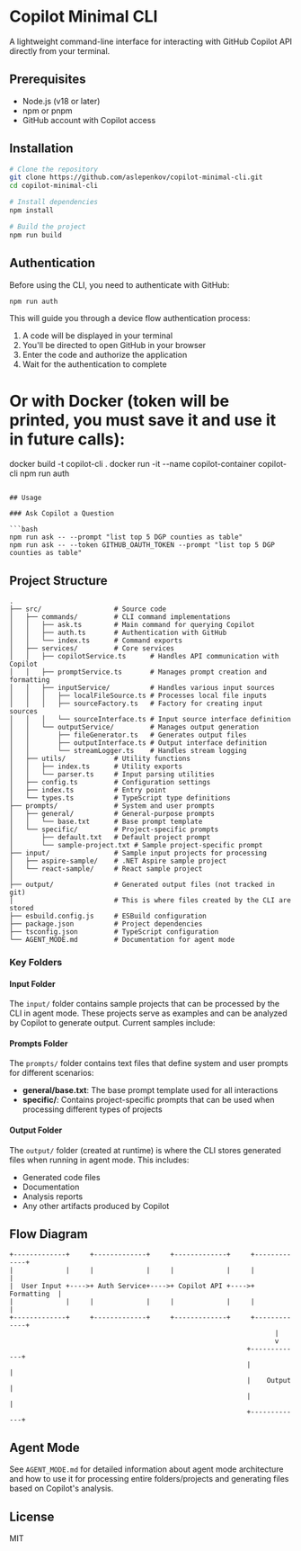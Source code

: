 # Copilot Minimal CLI

A lightweight command-line interface for interacting with GitHub Copilot API directly from your terminal.

## Prerequisites

- Node.js (v18 or later)
- npm or pnpm
- GitHub account with Copilot access

## Installation

```bash
# Clone the repository
git clone https://github.com/aslepenkov/copilot-minimal-cli.git
cd copilot-minimal-cli

# Install dependencies
npm install

# Build the project
npm run build
```

## Authentication

Before using the CLI, you need to authenticate with GitHub:

```bash
npm run auth
```

This will guide you through a device flow authentication process:
1. A code will be displayed in your terminal
2. You'll be directed to open GitHub in your browser
3. Enter the code and authorize the application
4. Wait for the authentication to complete

# Or with Docker (token will be printed, you must save it and use it in future calls):
docker build -t copilot-cli .
docker run -it --name copilot-container copilot-cli npm run auth
```

## Usage

### Ask Copilot a Question

```bash
npm run ask -- --prompt "list top 5 DGP counties as table"
npm run ask -- --token GITHUB_OAUTH_TOKEN --prompt "list top 5 DGP counties as table"
```

## Project Structure

```
.
├── src/                  # Source code
│   ├── commands/         # CLI command implementations
│   │   ├── ask.ts        # Main command for querying Copilot
│   │   ├── auth.ts       # Authentication with GitHub
│   │   └── index.ts      # Command exports
│   ├── services/         # Core services
│   │   ├── copilotService.ts      # Handles API communication with Copilot
│   │   ├── promptService.ts       # Manages prompt creation and formatting
│   │   ├── inputService/          # Handles various input sources
│   │   │   ├── localFileSource.ts # Processes local file inputs
│   │   │   ├── sourceFactory.ts   # Factory for creating input sources
│   │   │   └── sourceInterface.ts # Input source interface definition
│   │   └── outputService/         # Manages output generation
│   │       ├── fileGenerator.ts   # Generates output files
│   │       ├── outputInterface.ts # Output interface definition
│   │       └── streamLogger.ts    # Handles stream logging
│   ├── utils/            # Utility functions
│   │   ├── index.ts      # Utility exports
│   │   └── parser.ts     # Input parsing utilities
│   ├── config.ts         # Configuration settings
│   ├── index.ts          # Entry point
│   └── types.ts          # TypeScript type definitions
├── prompts/              # System and user prompts
│   ├── general/          # General-purpose prompts
│   │   └── base.txt      # Base prompt template
│   └── specific/         # Project-specific prompts
│       ├── default.txt   # Default project prompt
│       └── sample-project.txt # Sample project-specific prompt
├── input/                # Sample input projects for processing
│   ├── aspire-sample/    # .NET Aspire sample project
│   └── react-sample/     # React sample project
│      
├── output/               # Generated output files (not tracked in git)
│                         # This is where files created by the CLI are stored
├── esbuild.config.js     # ESBuild configuration
├── package.json          # Project dependencies
├── tsconfig.json         # TypeScript configuration
└── AGENT_MODE.md         # Documentation for agent mode
```

### Key Folders

#### Input Folder
The `input/` folder contains sample projects that can be processed by the CLI in agent mode. These projects serve as examples and can be analyzed by Copilot to generate output. Current samples include:

#### Prompts Folder
The `prompts/` folder contains text files that define system and user prompts for different scenarios:

- **general/base.txt**: The base prompt template used for all interactions
- **specific/**: Contains project-specific prompts that can be used when processing different types of projects

#### Output Folder
The `output/` folder (created at runtime) is where the CLI stores generated files when running in agent mode. This includes:

- Generated code files
- Documentation
- Analysis reports
- Any other artifacts produced by Copilot

## Flow Diagram

```
+-------------+     +-------------+     +-------------+     +-------------+
|             |     |             |     |             |     |             |
|  User Input +---->+ Auth Service+---->+ Copilot API +---->+ Formatting  |
|             |     |             |     |             |     |             |
+-------------+     +-------------+     +-------------+     +-------------+
                                                                  |
                                                                  v
                                                           +-------------+
                                                           |             |
                                                           |    Output   |
                                                           |             |
                                                           +-------------+
```

## Agent Mode

See `AGENT_MODE.md` for detailed information about agent mode architecture and how to use it for processing entire folders/projects and generating files based on Copilot's analysis.

## License
MIT
